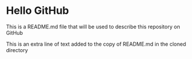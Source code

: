 # Hello GitHub

This is a README.md file that will be used to describe this
repository on GitHub

This is an extra line of text added to the copy
of README.md in the cloned directory
